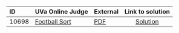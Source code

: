 | ID | UVa Online Judge | External | Link to solution |
|:---|:---|:---|:---:|
| 10698 | [Football Sort](https://onlinejudge.org/index.php?option=com_onlinejudge&Itemid=8&category=625&page=show_problem&problem=1639) | [PDF](https://onlinejudge.org/external/106/10698.pdf) | [Solution](https://github.com/versenyi98/uva-solutions/tree/main/solutions/10698%20-%20Football%20Sort)|
